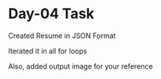 <h1>Day-04 Task</h1>
<p>Created Resume in JSON Format</p>
<p>Iterated it in all for loops</p>
<p>Also, added output image for your reference</p>

